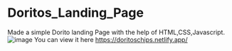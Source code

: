 # Doritos_Landing_Page
Made a simple Dorito landing Page with the help of HTML,CSS,Javascript.
![image](https://user-images.githubusercontent.com/81870866/182208841-040d927d-afd7-4b34-8c6d-3f7b7512609a.png)
You can view it here 
https://doritoschips.netlify.app/

